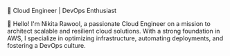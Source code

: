 🚀 Cloud Engineer | DevOps Enthusiast 

👋 Hello! I'm Nikita Rawool, a passionate Cloud Engineer on a mission to architect scalable and resilient cloud solutions. With a strong foundation in AWS, I specialize in optimizing infrastructure, automating deployments, and fostering a DevOps culture.



